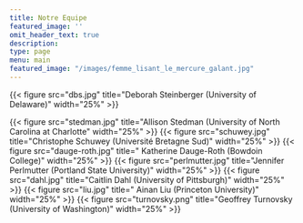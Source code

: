 ```yaml
---
title: Notre Equipe
featured_image: ''
omit_header_text: true
description: 
type: page
menu: main
featured_image: "/images/femme_lisant_le_mercure_galant.jpg"
---
```


{{< figure src="dbs.jpg" title="Deborah Steinberger (University of Delaware)" width="25%" >}}

{{< figure src="stedman.jpg" title="Allison Stedman (University of North Carolina at Charlotte" width="25%" >}}
{{< figure src="schuwey.jpg" title="Christophe Schuwey (Université Bretagne Sud)" width="25%" >}}
{{< figure src="dauge-roth.jpg" title=" Katherine Dauge-Roth (Bowdoin College)" width="25%" >}}
{{< figure src="perlmutter.jpg" title="Jennifer Perlmutter (Portland State University)" width="25%" >}}
{{< figure src="dahl.jpg" title="Caitlin Dahl (University of Pittsburgh)" width="25%" >}}
{{< figure src="liu.jpg" title=" Ainan Liu (Princeton University)" width="25%" >}}
{{< figure src="turnovsky.png" title="Geoffrey Turnovsky (University of Washington)" width="25%" >}}
